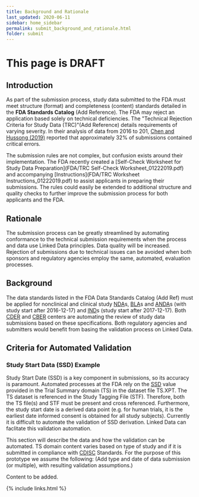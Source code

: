 ```yaml
---
title: Background and Rationale
last_updated: 2020-06-11
sidebar: home_sidebar
permalink: submit_background_and_rationale.html
folder: submit
---
```


# <font class='toBeAdded'> This page is DRAFT</font>



## Introduction

As part of the submission process, study data submitted to the FDA must meet structure (format) and completeness (content) standards detailed in the **FDA Standards Catalog** <font class='toBeAdded'>(Add Reference)</font>. The FDA may reject an application based solely on technical deficiencies. The "Technical Rejection Criteria for Study Data (TRC)"<font class='toBeAdded'>(Add Reference)</font> details requirements of varying severity. In their analysis of data from 2016 to 201, [Chen and Hussong (2019)](FDA/PhUSEUSConnect2019-SA15.pdf) reported that approximately 32% of submissions contained critical errors.  

The submission rules are not complex, but confusion exists around their implementation. The FDA recently created a [Self-Check Worksheet for Study Data Preparation](FDA/TRC Self-Check Worksheet_01222019.pdf) and accompanying [Instructions](FDA/TRC Worksheet Instructions_01222019.pdf) to assist applicants in preparing their submissions. The rules could easily be extended to additional structure and quality checks to further improve the submission process for both applicants and the FDA.

## Rationale

The submission process can be greatly streamlined by automating conformance to the technical submission requirements when the process and data use Linked Data principles. Data quality will be increased. Rejection of submissions due to technical issues can be avoided when both sponsors and regulatory agencies employ the same, automated, evaluation processes.

## Background
<a name='background'></a>
The data standards listed in the FDA Data Standards Catalog <font class='toBeAdded'>(Add Ref)</font> must be applied for nonclinical and clinical study <a href="#" data-toggle="tooltip" data-original-title="{{site.data.glossary.NDA}}">NDA</a>s, <a href="#" data-toggle="tooltip" data-original-title="{{site.data.glossary.BLA}}">BLA</a>s and <a href="#" data-toggle="tooltip" data-original-title="{{site.data.glossary.ANDA}}">ANDA</a>s (with study start after 2016-12-17) and <a href="#" data-toggle="tooltip" data-original-title="{{site.data.glossary.IND}}">IND</a>s (study start after 
2017-12-17).  Both <a href="#" data-toggle="tooltip" data-original-title="{{site.data.glossary.CDER}}">CDER</a> and <a href="#" data-toggle="tooltip" data-original-title="{{site.data.glossary.CBER}}">CBER</a> centers are automating the review of study data submissions based on these specifications. Both regulatory agencies and submitters would benefit from basing the validation process on Linked Data.


## Criteria for Automated Validation

### Study Start Data (SSD) Example

Study Start Date (SSD) is a key component in submissions, so its accuracy is paramount. Automated processes at the FDA rely on the <a href="#" data-toggle="tooltip" data-original-title="{{site.data.glossary.SSD}}">SSD</a> value provided in the Trial Summary domain (TS) in the dataset file TS.XPT.  The TS dataset is referenced in the Study Tagging File (STF). Therefore, both the TS file(s) and STF must be present and cross referenced. Furthermore, the study start date is a derived data point (e.g. for human trials, it is the earliest date informed consent is obtained for all study subjects). Currently it is difficult to automate the validation of SSD derivation. Linked Data can faclitate this validation automation. 

<font class='toBeAdded'>This section will describe the data and how the validation can be automated.</a>
TS domain content varies based on type of study and if it is submitted in compliance with <a href="#" data-toggle="tooltip" data-original-title="{{site.data.glossary.SSD}}">CDISC</a> Standards. For the purpose of this prototype we assume the following: <font class='toBeAdded'>(Add type and date of data submission (or multiple), with resulting validation assumptions.)</font>

<font class='toBeAdded'>Content to be added.</font>


{% include links.html %}
